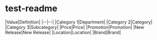 # test-readme

|Value|Definition| |--|--| |Category 1|Department| |Category 2|Category| |Category 3|Subcategory| |Price|Price| |Promotion|Promotion| |New Release|New Release| |Location|Location| |Brand|Brand|

